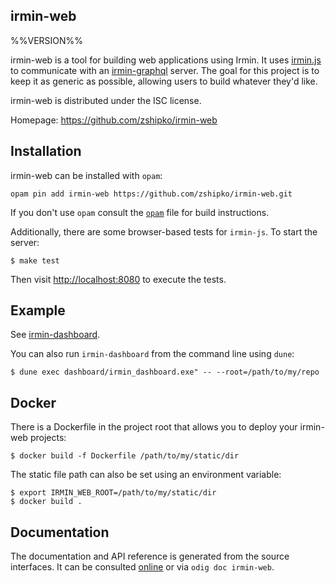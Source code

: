 irmin-web
-------------------------------------------------------------------------------
%%VERSION%%

irmin-web is a tool for building web applications using Irmin. It uses [irmin.js](https://github.com/zshipko/irmin-js) to communicate with an [irmin-graphql](https://github.com/andreas/irmin-graphql) server. The goal for this project is to keep it as generic as possible, allowing users to build whatever they'd like.

irmin-web is distributed under the ISC license.

Homepage: https://github.com/zshipko/irmin-web

## Installation

irmin-web can be installed with `opam`:

    opam pin add irmin-web https://github.com/zshipko/irmin-web.git

If you don't use `opam` consult the [`opam`](opam) file for build
instructions.

Additionally, there are some browser-based tests for `irmin-js`. To start the server:

```shell
$ make test
```

Then visit [http://localhost:8080](http://localhost:8080) to execute the tests.

## Example

See [irmin-dashboard](https://github.com/zshipko/irmin-web/tree/master/dashboard).

You can also run `irmin-dashboard` from the command line using `dune`:

```shell
$ dune exec dashboard/irmin_dashboard.exe" -- --root=/path/to/my/repo
```

## Docker

There is a Dockerfile in the project root that allows you to deploy your irmin-web projects:

```shell
$ docker build -f Dockerfile /path/to/my/static/dir
```

The static file path can also be set using an environment variable:

```shell
$ export IRMIN_WEB_ROOT=/path/to/my/static/dir
$ docker build .
```

## Documentation

The documentation and API reference is generated from the source
interfaces. It can be consulted [online][doc] or via `odig doc
irmin-web`.

[doc]: https://zshipko.github.io/irmin-web/doc


